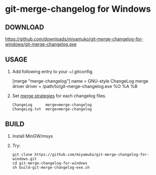 # git-merge-changelog for Windows

## DOWNLOAD

<https://github.com/downloads/miyamuko/git-merge-changelog-for-windows/git-merge-changelog.exe>


## USAGE

  1. Add following entry to your ~/.gitconfig.

        [merge "merge-changelog"]
                name = GNU-style ChangeLog merge driver
                driver = /path/to/git-merge-changelog.exe %O %A %B

  2. Set [merge strategies](http://progit.org/book/ch7-2.html#merge_strategies)
     for each changelog files.

         ChangeLog      merge=merge-changelog
         ChangeLog.txt  merge=merge-changelog


## BUILD

  1. Install MinGW/msys
  2. Try:

         git clone https://github.com/miyamuko/git-merge-changelog-for-windows.git
         cd git-merge-changelog-for-windows
         sh build-git-merge-changelog-exe.sh
